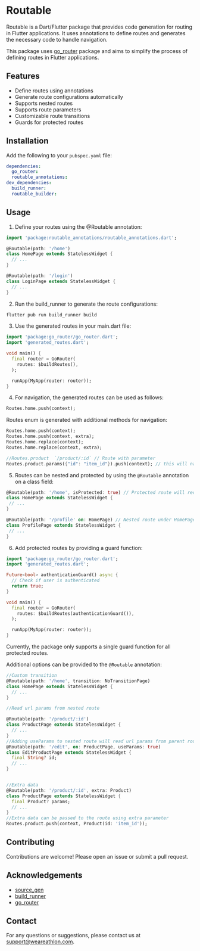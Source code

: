 # Routable

Routable is a Dart/Flutter package that provides code generation for routing in Flutter applications. It uses annotations to define routes and generates the necessary code to handle navigation.

This package uses [go_router](https://pub.dev/packages/go_router) package and aims to simplify the process of defining routes in Flutter applications.

## Features

- Define routes using annotations
- Generate route configurations automatically
- Supports nested routes
- Supports route parameters
- Customizable route transitions
- Guards for protected routes

## Installation

Add the following to your `pubspec.yaml` file:

```yaml
dependencies:
  go_router:
  routable_annotations:
dev_dependencies:
  build_runner:
  routable_builder:
```

## Usage

1. Define your routes using the @Routable annotation:

```dart
import 'package:routable_annotations/routable_annotations.dart';

@Routable(path: '/home')
class HomePage extends StatelessWidget {
  // ...
}

@Routable(path: '/login')
class LoginPage extends StatelessWidget {
  // ...
}
```

2. Run the build_runner to generate the route configurations:

```bash
flutter pub run build_runner build
```

3. Use the generated routes in your main.dart file:

```dart
import 'package:go_router/go_router.dart';
import 'generated_routes.dart';

void main() {
  final router = GoRouter(
    routes: $buildRoutes(),
  );

  runApp(MyApp(router: router));
}
```

4. For navigation, the generated routes can be used as follows:

```dart
Routes.home.push(context);
```

Routes enum is generated with additional methods for navigation:

```dart
Routes.home.push(context);
Routes.home.push(context, extra);
Routes.home.replace(context);
Routes.home.replace(context, extra);

//Routes.product  `/product/:id` // Route with parameter
Routes.product.params({"id": "item_id"}).push(context); // this will navigate to `/product/item_id`
```

5. Routes can be nested and protected by using the `@Routable` annotation on a class field:

```dart
@Routable(path: '/home', isProtected: true) // Protected route will redirect to /login (by default) if not authenticated
class HomePage extends StatelessWidget {
 // ...
}

@Routable(path: '/profile' on: HomePage) // Nested route under HomePage will be /home/profile
class ProfilePage extends StatelessWidget {
 // ...
}
```

6. Add protected routes by providing a guard function:

```dart
import 'package:go_router/go_router.dart';
import 'generated_routes.dart';

Future<bool> authenticationGuard() async {
  // Check if user is authenticated
  return true;
}

void main() {
  final router = GoRouter(
    routes: $buildRoutes(authenticationGuard()),
  );

  runApp(MyApp(router: router));
}
```

Currently, the package only supports a single guard function for all protected routes.

Additional options can be provided to the `@Routable` annotation:

```dart
//Custom transition
@Routable(path: '/home', transition: NoTransitionPage)
class HomePage extends StatelessWidget {
  // ...
}

//Read url params from nested route

@Routable(path: '/product/:id')
class ProductPage extends StatelessWidget {
  // ...
}
//Adding useParams to nested route will read url params from parent route so they can be used in nested route
@Routable(path: '/edit', on: ProductPage, useParams: true)
class EditProductPage extends StatelessWidget {
  final String? id;
  // ...
}


//Extra data
@Routable(path: '/product/:id', extra: Product)
class ProductPage extends StatelessWidget {
  final Product? params;
  // ...
}
//Extra data can be passed to the route using extra parameter
Routes.product.push(context, Product(id: 'item_id'));
```

## Contributing

Contributions are welcome! Please open an issue or submit a pull request.

## Acknowledgements

- [source_gen](https://pub.dev/packages/source_gen)
- [build_runner](https://pub.dev/packages/build_runner)
- [go_router](https://pub.dev/packages/go_router)

## Contact

For any questions or suggestions, please contact us at support@weareathlon.com.
